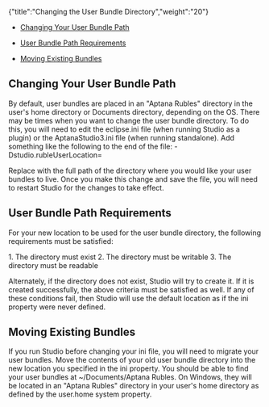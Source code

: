 {"title":"Changing the User Bundle Directory","weight":"20"}

* [Changing Your User Bundle Path](#ChangingYourUserBundlePath)

* [User Bundle Path Requirements](#UserBundlePathRequirements)

* [Moving Existing Bundles](#MovingExistingBundles)


## Changing Your User Bundle Path

By default, user bundles are placed in an "Aptana Rubles" directory in the user's home directory or Documents directory, depending on the OS. There may be times when you want to change the user bundle directory. To do this, you will need to edit the eclipse.ini file (when running Studio as a plugin) or the AptanaStudio3.ini file (when running standalone). Add something like the following to the end of the file: \-Dstudio.rubleUserLocation=<location>

Replace <location> with the full path of the directory where you would like your user bundles to live. Once you make this change and save the file, you will need to restart Studio for the changes to take effect.

## User Bundle Path Requirements

For your new location to be used for the user bundle directory, the following requirements must be satisfied:

1\. The directory must exist
2\. The directory must be writable
3\. The directory must be readable

Alternately, if the directory does not exist, Studio will try to create it. If it is created successfully, the above criteria must be satisfied as well. If any of these conditions fail, then Studio will use the default location as if the ini property were never defined.

## Moving Existing Bundles

If you run Studio before changing your ini file, you will need to migrate your user bundles. Move the contents of your old user bundle directory into the new location you specified in the ini property. You should be able to find your user bundles at ~/Documents/Aptana Rubles. On Windows, they will be located in an "Aptana Rubles" directory in your user's home directory as defined by the user.home system property.
